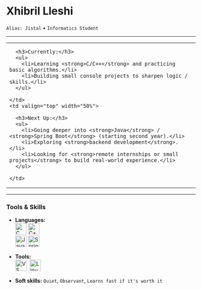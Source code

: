 # Xhibril Lleshi  
`Alias: Jistal` • `Informatics Student`

---
<table>
  <tr>
    <td valign="top" width="50%">

      <h3>Currently:</h3>
      <ul>
        <li>Learning <strong>C/C++</strong> and practicing basic algorithms.</li>
        <li>Building small console projects to sharpen logic / skills.</li>
      </ul>

    </td>
    <td valign="top" width="50%">

      <h3>Next Up:</h3>
      <ul>
        <li>Going deeper into <strong>Java</strong> / <strong>Spring Boot</strong> (starting second year).</li>
        <li>Exploring <strong>backend development</strong>.</li>
        <li>Looking for <strong>remote internships or small projects</strong> to build real-world experience.</li>
      </ul>

    </td>
  </tr>
</table>

---

### Tools & Skills
- **Languages:** <br>
  <img src="https://cdn.jsdelivr.net/gh/devicons/devicon@latest/icons/c/c-original.svg" height="30" title="C"/>
  <img src="https://cdn.jsdelivr.net/gh/devicons/devicon@latest/icons/cplusplus/cplusplus-original.svg" height="30" title="C++"/>
  <br/>
  <img src="https://cdn.jsdelivr.net/gh/devicons/devicon@latest/icons/java/java-original.svg" height="30" title="Java"/>
  <img src="https://cdn.jsdelivr.net/gh/devicons/devicon@latest/icons/spring/spring-original.svg" height="30" title="Spring"/>
- **Tools:** <br>
  <img src="https://cdn.jsdelivr.net/gh/devicons/devicon@latest/icons/vscode/vscode-original.svg" height="30" title="VS Code"/>&nbsp; 
  <img src="https://cdn.jsdelivr.net/gh/devicons/devicon@latest/icons/linux/linux-original.svg" height="30" title="Linux"/>

- **Soft skills:** `Quiet`, `Observant`, `Learns fast if it's worth it`
